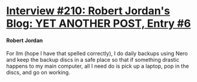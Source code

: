 # [Interview #210: Robert Jordan's Blog: YET ANOTHER POST, Entry #6](https://www.theoryland.com/intvmain.php?i=210#6)

#### Robert Jordan

For llm (hope I have that spelled correctly), I do daily backups using Nero and keep the backup discs in a safe place so that if something drastic happens to my main computer, all I need do is pick up a laptop, pop in the discs, and go on working.

